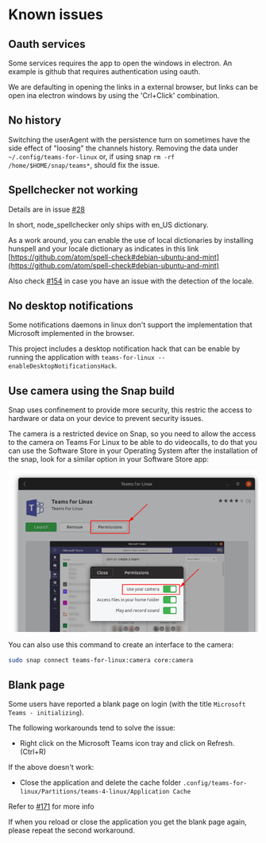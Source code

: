 # Known issues

## Oauth services

Some services requires the app to open the windows in electron. An example is github that requires authentication using oauth.

We are defaulting in opening the links in a external browser, but links can be open ina electron windows by using the 'Crl+Click' combination.

## No history

Switching the userAgent with the persistence turn on sometimes have the side effect of "loosing" the channels history. Removing the data under `~/.config/teams-for-linux` or, if using snap `rm -rf /home/$HOME/snap/teams*`, should fix the issue.

## Spellchecker not working

Details are in issue [#28](https://github.com/IsmaelMartinez/teams-for-linux/issues/28)

In short, node_spellchecker only ships with en_US dictionary.

As a work around, you can enable the use of local dictionaries by installing hunspell and your locale dictionary as indicates in this link [https://github.com/atom/spell-check#debian-ubuntu-and-mint](https://github.com/atom/spell-check#debian-ubuntu-and-mint)

Also check [#154](https://github.com/IsmaelMartinez/teams-for-linux/issues/154) in case you have an issue with the detection of the locale.

## No desktop notifications

Some notifications daemons in linux don't support the implementation that Microsoft implemented in the browser.

This project includes a desktop notification hack that can be enable by running the application with `teams-for-linux --enableDesktopNotificationsHack`.

## Use camera using the Snap build

Snap uses confinement to provide more security, this restric the access to hardware or data on your device to prevent security issues.

The camera is a restricted device on Snap, so you need to allow the access to the camera on Teams For Linux to be able to do videocalls, to do that you can use the Software Store in your Operating System after the installation of the snap, look for a similar option in your Software Store app:

![Enable camera in Software Store](static/snap-store-permissons.png)

You can also use this command to create an interface to the camera:

```bash
sudo snap connect teams-for-linux:camera core:camera
```

## Blank page

Some users have reported a blank page on login (with the title `Microsoft Teams - initializing`).

The following workarounds tend to solve the issue:

+ Right click on the Microsoft Teams icon tray and click on Refresh. (Ctrl+R)

If the above doesn't work:

+ Close the application and delete the cache folder `.config/teams-for-linux/Partitions/teams-4-linux/Application Cache`

Refer to [#171](https://github.com/IsmaelMartinez/teams-for-linux/issues/171) for more info

If when you reload or close the application you get the blank page again, please repeat the second workaround.
